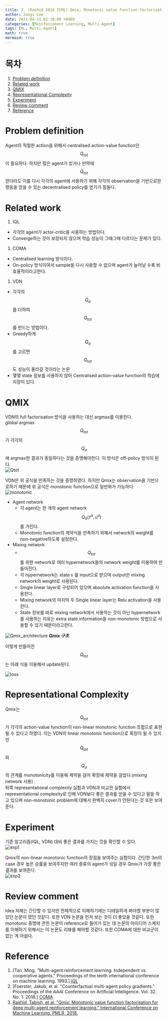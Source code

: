 ```yaml
---
title: 3. (Rashid 2018 ICML) Qmix; Monotonic value function factorisation for deep multi-agent reinforcement learnig 
author: Jungi Lee
date: 2021-04-11 02:10:00 +0900
categories: [Reinforcement Learning, Multi-Agent]
tags: [RL, Multi-Agent]
math: true
mermaid: true
---
```


# 목차 
1. [Problem definition](#problem-definition)  
1. [Related work](#related-work)  
1. [QMIX](#qmix)  
1. [Representational Complexity](#representational-complexity)  
1. [Experiment](#experiment)  
1. [Review comment](#review-comment)  
1. [Reference](#reference)  

# Problem definition  
Agent의 적절한 action을 위해서  centralised action-value function인 $$Q_{tot}$$이 필요하다. 하지만 많은 agent가 있거나 만약에 $$Q_{tot}$$ 얻더라도 이를 다시 각각의 agent에 사용하기 위해 각각의 observation을 기반으로한 행동을 얻을 수 있는  decentralised policy를 얻기가 힘들다.  

# Related work  
1. IQL  
- 각각의 agent가 actor-critic을 사용하는 방법이다.  
- Converge하는 것이 보장되지 않으며 학습 성능이 그때그때 다르다는 문제가 있다.   

1. COMA  
- Centralised learning 방식이다.  
- On-policy 방식이여서 sample을 다시 사용할 수 없으며 agent가 늘어날 수록 비효율적이라고한다.  

1. VDN  
- 각각의 $$Q_a$$를 더하여 $$Q_{tot}$$를 만드는 방법이다.
- Greedy하게 $$Q_a$$를 고르면 $$Q_{tot}$$도 성능이 올라갈 것이라는 논문  
- 몇몇 state 정보를 사용하지 않아 Centralised action-value function의 학습에 지장이 있다.  

# QMIX
VDN의 full factorisation 방식을 사용하는 대신 argmax를 이용한다.  
global argmax $$Q_{tot}$$가 각각의 $$Q_a$$에 argmax한 결과가 동일하다는 것을 증명해야한다. 이 방식은 off-policy 방식이 된다.  
![Qtot][Qtot]

VDN은 위 공식을 만족하는 것을 증명하였다. 하지만 Qmix는 observation을 기반으로하기 때문에 위 공식은 monotonic function으로 일반화가 가능하다.   
![monotonic][monotonic]  

- Agent network
	- 각 agent는 한 개의 agent network $$Q_a(\tau^a, u^a)$$를 가진다.  
	- Monotonic function의 제약식을 만족하기 위해서 network의 weight를 non-negative하도록 설정한다.  
- Mixing network
	- $$Q_{tot}$$를 위한 network로 여러 hypernetwork들의 network weight를 이용하여 만들어진다.  
	- 각 hypernetwork는 state s 를 input으로 받으며 output은 mixing network의 weight로 사용된다.  
	- Single linear layer로 구성되어 있으며 absolute activation function을 사용한다. 
	- Mixing network의 마지막 두 Single linear layer는 Relu activation을 사용한다.  
	- State 정보를 바로 mixing network에서 사용하는 것이 아닌 hypernetwork를 사용하는 이유는 extra state information을 non-monotonic 방법으로 사용할 수 있기 때문이라고한다.

![Qmix_architecture]
_**Qmix 구조**_

이렇게 만들어진 $$Q_{tot}$$는 아래 식을 이용해서 update된다.

![loss][loss]

# Representational Complexity  
Qmix는 $$Q_{tot}$$가 각각의 action-value function이 non-linear monotonic function 조합으로 표현될 수 있다고 하였다. 이는 VDN의 linear monotonic function으로 확장이 될 수 있지만 $$Q_{tot}$$와 $$Q_a$$의 관계를 monotonicity를 이용해 제약을 걸어 확장에 제약을 걸었다.(mixing network 사용)  
뒤쪽 representational complexity 실험과 VDN과 비교한 실험에서 representational complexity로 인해 VDN보다 좋은 결과를 얻을 수 있다고 말을 하고 있으며 non-monotonic problem에 대해서 완벽히 cover가 안된다는 것 또한 보여준다.  

# Experiment  
기존 알고리즘(IQL, VDN) 대비 좋은 결과를 가지는 것을 확인할 수 있다.  
![exp1]

Qmix의 non-linear monotonic function의 장점을 보여주는 실험이다. 간단한 3m의 case 경우 높은 승률을 보여주지만 여러 종류의 agent가 섞일 경우 Qmix가 가장 좋은 결과를 보여준다.   
![exp2]

# Review comment 
Idea 자체는 간단할 수 있지만 전체적으로 이해하기에는 디테일하게 봐야할 부분이 많았던 논문이 였던 것같다. 또한 VDN 논문을 먼저 보는 것이 더 좋았을 것같다. 또한 monotonic 증명에 관한 논문이 reference로 들어가 있는 데 논문의 아이디어 스케치를 이해하기 위해서는 이 논문도 리뷰를 해야할 것같다. 또한 COMA에 대한 비교군이 없는 게 아쉽다.  

# Reference
1. [Tan, Ming. "Multi-agent reinforcement learning: Independent vs. cooperative agents." Proceedings of the tenth international conference on machine learning. 1993.] [IQL]
1. [Foerster, Jakob, et al. "Counterfactual multi-agent policy gradients." Proceedings of the AAAI Conference on Artificial Intelligence. Vol. 32. No. 1. 2018.] [COMA]
1. [Rashid, Tabish, et al. "Qmix: Monotonic value function factorisation for deep multi-agent reinforcement learning." International Conference on Machine Learning. PMLR, 2018.][Qmix]

[algorithm]: /assets/img/MARL/COMA/algorithm.png 
[Qtot]: /assets/img/MARL/Qmix/Qtot.png 
[monotonic]: /assets/img/MARL/Qmix/monotonic.png 
[Qmix_architecture]: /assets/img/MARL/Qmix/Qmix_architecture.png
[loss]: /assets/img/MARL/Qmix/loss.png
[exp1]: /assets/img/MARL/Qmix/exp1.png
[exp2]: /assets/img/MARL/Qmix/exp2.png

[IQL]: https://web.media.mit.edu/~cynthiab/Readings/tan-MAS-reinfLearn.pdf 
[COMA]: https://arxiv.org/pdf/1705.08926.pdf
[Qmix]: https://arxiv.org/pdf/1803.11485.pdf
